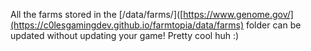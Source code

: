 All the farms stored in the [/data/farms/]([https://www.genome.gov/](https://c0lesgamingdev.github.io/farmtopia/data/farms) folder can be updated without updating your game!
Pretty cool huh :)
